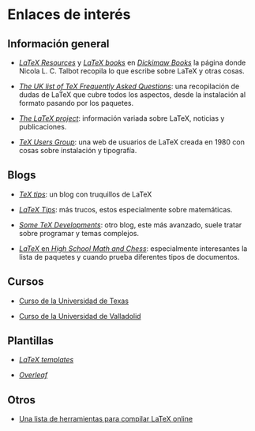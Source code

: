 # Enlaces de interés

## Información general

- [*LaTeX Resources*][resources] y [*LaTeX books*][books] en
  [*Dickimaw Books*][dickimaw] la página donde Nicola L. C. Talbot
  recopila lo que escribe sobre LaTeX y otras cosas.

- [*The UK list of TeX Frequently Asked Questions*][faq]: una
  recopilación de dudas de LaTeX que cubre todos los aspectos, desde
  la instalación al formato pasando por los paquetes.

- [*The LaTeX project*][proj]: información variada sobre LaTeX,
  noticias y publicaciones.

- [*TeX Users Group*][tug]: una web de usuarios de LaTeX creada en
  1980 con cosas sobre instalación y tipografía.

[resources]: http://www.dickimaw-books.com/latexresources.html
[books]: http://www.dickimaw-books.com/latex/index.html
[dickimaw]: http://www.dickimaw-books.com/
[faq]: http://www.tex.ac.uk/faq/
[proj]: http://www.latex-project.org/
[tug]: http://tug.org/

## Blogs

- [*TeX tips*](http://texstudio.de/): un blog con truquillos de LaTeX

- [*LaTeX Tips*](http://www.math.illinois.edu/~ajh/tex/tips.html): más
  trucos, estos especialmente sobre matemáticas.

- [*Some TeX Developments*](http://www.texdev.net/): otro blog, este
  más avanzado, suele tratar sobre programar y temas complejos.

- [*LaTeX* en *High School Math and Chess*](http://www.highschoolmathandchess.com/latex/):
  especialmente interesantes la lista de paquetes y cuando prueba
  diferentes tipos de documentos.

## Cursos

- [Curso de la Universidad de Texas](http://www.math.tamu.edu/~boas/courses/math696/LaTeX.html)

- [Curso de la Universidad de Valladolid](http://metodos.fam.cie.uva.es/~latex/apuntes/apuntes.html)

## Plantillas

- [*LaTeX templates*](http://www.latextemplates.com/)

- [*Overleaf*](https://www.overleaf.com/)

## Otros

- [Una lista de herramientas para compilar LaTeX online](https://tex.stackexchange.com/questions/3/compiling-documents-online)

